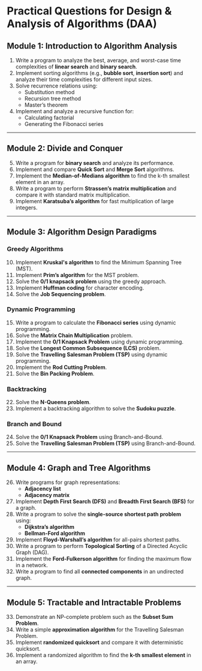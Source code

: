 # Practical Questions for Design & Analysis of Algorithms (DAA)

## Module 1: Introduction to Algorithm Analysis
1. Write a program to analyze the best, average, and worst-case time complexities of **linear search** and **binary search**.
2. Implement sorting algorithms (e.g., **bubble sort**, **insertion sort**) and analyze their time complexities for different input sizes.
3. Solve recurrence relations using:
   - Substitution method
   - Recursion tree method
   - Master’s theorem
4. Implement and analyze a recursive function for:
   - Calculating factorial
   - Generating the Fibonacci series

---

## Module 2: Divide and Conquer
5. Write a program for **binary search** and analyze its performance.
6. Implement and compare **Quick Sort** and **Merge Sort** algorithms.
7. Implement the **Median-of-Medians algorithm** to find the k-th smallest element in an array.
8. Write a program to perform **Strassen’s matrix multiplication** and compare it with standard matrix multiplication.
9. Implement **Karatsuba’s algorithm** for fast multiplication of large integers.

---

## Module 3: Algorithm Design Paradigms

### Greedy Algorithms
10. Implement **Kruskal's algorithm** to find the Minimum Spanning Tree (MST).
11. Implement **Prim’s algorithm** for the MST problem.
12. Solve the **0/1 knapsack problem** using the greedy approach.
13. Implement **Huffman coding** for character encoding.
14. Solve the **Job Sequencing problem**.

### Dynamic Programming
15. Write a program to calculate the **Fibonacci series** using dynamic programming.
16. Solve the **Matrix Chain Multiplication** problem.
17. Implement the **0/1 Knapsack Problem** using dynamic programming.
18. Solve the **Longest Common Subsequence (LCS)** problem.
19. Solve the **Travelling Salesman Problem (TSP)** using dynamic programming.
20. Implement the **Rod Cutting Problem**.
21. Solve the **Bin Packing Problem**.

### Backtracking
22. Solve the **N-Queens problem**.
23. Implement a backtracking algorithm to solve the **Sudoku puzzle**.

### Branch and Bound
24. Solve the **0/1 Knapsack Problem** using Branch-and-Bound.
25. Solve the **Travelling Salesman Problem (TSP)** using Branch-and-Bound.

---

## Module 4: Graph and Tree Algorithms
26. Write programs for graph representations:
    - **Adjacency list**
    - **Adjacency matrix**
27. Implement **Depth First Search (DFS)** and **Breadth First Search (BFS)** for a graph.
28. Write a program to solve the **single-source shortest path problem** using:
    - **Dijkstra’s algorithm**
    - **Bellman-Ford algorithm**
29. Implement **Floyd-Warshall’s algorithm** for all-pairs shortest paths.
30. Write a program to perform **Topological Sorting** of a Directed Acyclic Graph (DAG).
31. Implement the **Ford-Fulkerson algorithm** for finding the maximum flow in a network.
32. Write a program to find all **connected components** in an undirected graph.

---

## Module 5: Tractable and Intractable Problems
33. Demonstrate an NP-complete problem such as the **Subset Sum Problem**.
34. Write a simple **approximation algorithm** for the Travelling Salesman Problem.
35. Implement **randomized quicksort** and compare it with deterministic quicksort.
36. Implement a randomized algorithm to find the **k-th smallest element** in an array.

